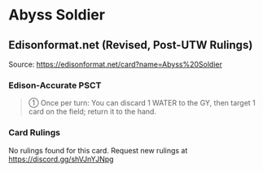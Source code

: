 # Abyss Soldier

## Edisonformat.net (Revised, Post-UTW Rulings)

Source: https://edisonformat.net/card?name=Abyss%20Soldier

### Edison-Accurate PSCT

> ① Once per turn: You can discard 1 WATER to the GY, then target 1 card on the field; return it to the hand.

### Card Rulings

No rulings found for this card. Request new rulings at https://discord.gg/shVJnYJNpg
            